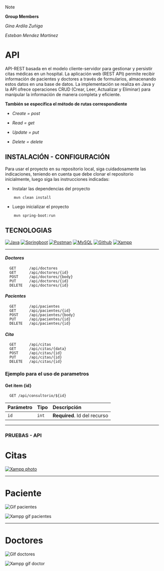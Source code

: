 > [!NOTE] 
> **Group Members**

 *Gina Ardila Zuñiga*

 *Esteban Mendez Martinez*

# API

API-REST basada en el modelo cliente-servidor para gestionar y persistir citas médicas en un hospital. La aplicación web (REST API) permite recibir información de pacientes y doctores a través de formularios, almacenando estos datos en una base de datos. La implementación se realiza en Java y la API ofrece operaciones CRUD (Crear, Leer, Actualizar y Eliminar) para manipular la información de manera completa y eficiente.

**También se especifica el método de rutas correspondiente**

- *Create = post* 

- *Read = get*

- *Update = put*

- *Delete = delete*

## INSTALACIÓN - CONFIGURACIÓN
Para usar el proyecto en su repositorio local, siga cuidadosamente las indicaciones, teniendo en cuenta que debe clonar el repositorio
inicialmente, luego siga las instrucciones indicadas:

- Instalar las dependencias del proyecto
```code
    mvn clean install
```
- Luego inicializar el proyecto
```code
    mvn spring-boot:run
```

## TECNOLOGIAS 

[![Java](https://img.shields.io/badge/Java-ED8B00?style=for-the-badge&logo=openjdk&logoColor=white)]() [![Springboot](https://img.shields.io/badge/SpringBoot-6DB33F?style=flat-square&logo=Spring&logoColor=white)]() [![Postman](https://img.shields.io/badge/Postman-F6BB43?style=for-badge&logo=Postman&logoColor=white&labelColor=10101)]() [![MySQL](https://img.shields.io/badge/MySQL-4479A1?style=for-the-badge&logo=mysql&logoColor=white&labelColor=101010)]() [![Github](https://img.shields.io/badge/GitHub-100000?style=for-the-badge&logo=github&logoColor=white)]() [![Xampp](https://img.shields.io/badge/XAMPP-FB7A24?logo=xampp&logoColor=fff&style=flat-square)]()

----

#### *Doctores*
```http
  GET      /api/doctores
  GET      /api/doctores/{id}
  POST     /api/doctores/{body}
  PUT      /api/doctores/{id}
  DELETE   /api/doctores/{id}
```


#### *Pacientes*
```http
  GET      /api/pacientes
  GET      /api/pacientes/{id}
  POST     /api/pacientes/{body}
  PUT      /api/pacientes/{id}
  DELETE   /api/pacientes/{id}
```

#### *Cita*
```http
  GET      /api/citas   
  GET      /api/citas/{data}
  POST     /api/citas/{id}
  PUT      /api/citas/{id}
  DELETE   /api/citas/{id}
```



### Ejemplo para el uso de parametros
#### Get item {id} 

```http
  GET /api/consultorio/${id}
```

| Parámetro | Tipo     | Descripción                       |
| :-------- | :------- | :-------------------------------- |
| `id`      | `int` | **Required**. Id del recurso |

-----

### PRUEBAS - API

# Citas

[![Xampp photo](https://i.postimg.cc/SNH1q0hx/Whats-App-Image-2023-12-14-at-12-30-48-PM.jpg)](https://postimg.cc/Yhfzfs05)

<hr>

# Paciente

![Gif pacientes](https://media.giphy.com/media/v1.Y2lkPTc5MGI3NjExNjQwY2h3Nms2OTR2NTU3cXhxcmxvOGJ0N2IwYWZ0OHZ5MmJrOHc2ZyZlcD12MV9pbnRlcm5hbF9naWZfYnlfaWQmY3Q9Zw/XHa4ZL4m9H649GSXx2/giphy.gif)


![Xampp gif pacientes](https://media.giphy.com/media/v1.Y2lkPTc5MGI3NjExN2EzdmhiMTJzbTNwZWpxOWFkNG1vNWtpZzlqb2JwY29oczA3cHQ0OCZlcD12MV9pbnRlcm5hbF9naWZfYnlfaWQmY3Q9Zw/kuPxZ4aNhbiRbwO4d4/giphy.gif)

<hr>

# Doctores

![GIf doctores](https://media.giphy.com/media/v1.Y2lkPTc5MGI3NjExbWdiM2YwemRrN3Fna2h0c3l1Njhkbm1zNDJkaG1hY3lnb3ZheWpuayZlcD12MV9pbnRlcm5hbF9naWZfYnlfaWQmY3Q9Zw/CL4UQxwokICH3r6PTq/giphy.gif)



![Xampp gif doctor](https://media.giphy.com/media/v1.Y2lkPTc5MGI3NjExc2x5NmxyaTc0ZDZvNm5hbWhuYmdtNnU3OTY1Z2drNnBld3Z3MW1mcCZlcD12MV9pbnRlcm5hbF9naWZfYnlfaWQmY3Q9Zw/oAJE0alCwJXciu4pCX/giphy.gif)





